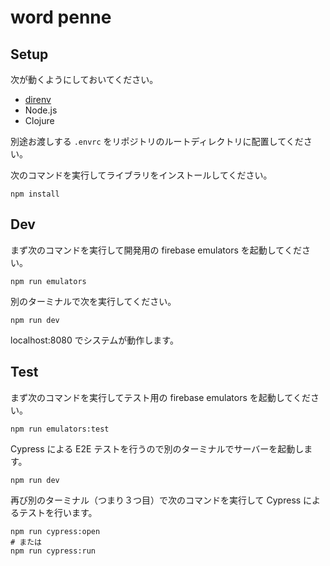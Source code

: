# word penne

## Setup

次が動くようにしておいてください。

* [direnv](https://direnv.net)
* Node.js
* Clojure

別途お渡しする `.envrc` をリポジトリのルートディレクトリに配置してください。

次のコマンドを実行してライブラリをインストールしてください。

```
npm install
```

## Dev

まず次のコマンドを実行して開発用の firebase emulators を起動してください。

```
npm run emulators
```

別のターミナルで次を実行してください。

```
npm run dev
```

localhost:8080 でシステムが動作します。

## Test

まず次のコマンドを実行してテスト用の firebase emulators を起動してください。

```
npm run emulators:test
```

Cypress による E2E テストを行うので別のターミナルでサーバーを起動します。

```
npm run dev
```

再び別のターミナル（つまり３つ目）で次のコマンドを実行して Cypress によるテストを行います。

```
npm run cypress:open
# または
npm run cypress:run
```
